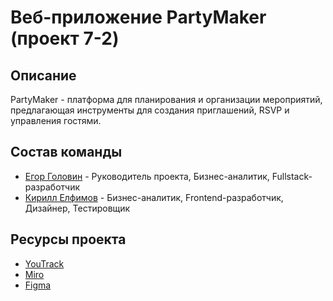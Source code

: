 # Веб-приложение PartyMaker (проект 7-2)

## Описание
  PartyMaker - платформа для планирования и организации мероприятий, предлагающая инструменты для создания приглашений, RSVP и управления гостями.

## Состав команды

- [Егор Головин](https://github.com/vYw7w7q7v) - Руководитель проекта, Бизнес-аналитик, Fullstack-разработчик
- [Кирилл Елфимов](https://github.com/Lurfy25)  -  Бизнес-аналитик, Frontend-разработчик, Дизайнер, Тестировщик

## Ресурсы проекта

- [YouTrack](https://project7-2.youtrack.cloud/projects/d0dff99c-a011-4840-bdd2-16cc0f41a7a0)
- [Miro](https://miro.com/app/board/uXjVNmelNpY=/)
- [Figma](https://vk.com/away.php?to=https%3A%2F%2Fwww.figma.com%2Ffile%2FH8qMfSLnoADy1oiFtfJ7rM%2FUntitled%3Ftype%3Ddesign%26node-id%3D7%253A33%26mode%3Ddev%26t%3DQhKL0v2Z6vSEHJaC-1&cc_key=)
